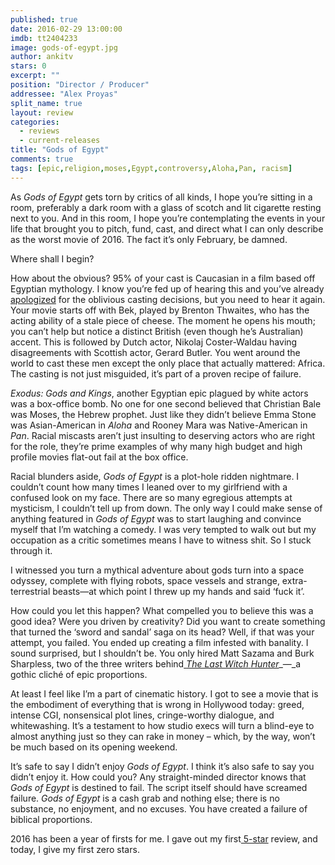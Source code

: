 ```yaml
---
published: true
date: 2016-02-29 13:00:00
imdb: tt2404233
image: gods-of-egypt.jpg
author: ankitv
stars: 0
excerpt: ""
position: "Director / Producer"
addressee: "Alex Proyas"
split_name: true
layout: review
categories: 
  - reviews
  - current-releases
title: "Gods of Egypt"
comments: true
tags: [epic,religion,moses,Egypt,controversy,Aloha,Pan, racism]
---
```

As _Gods of Egypt_ gets torn by critics of all kinds, I hope you’re sitting in a room, preferably a dark room with a glass of scotch and lit cigarette resting next to you. And in this room, I hope you’re contemplating the events in your life that brought you to pitch, fund, cast, and direct what I can only describe as the worst movie of 2016. The fact it’s only February, be damned.

Where shall I begin? 

How about the obvious? 95% of your cast is Caucasian in a film based off Egyptian mythology. I know you’re fed up of hearing this and you’ve already[ apologized](http://www.latimes.com/entertainment/envelope/cotown/la-et-mn-gods-of-egypt-racial-miscasting-20151128-story.html) for the oblivious casting decisions, but you need to hear it again. Your movie starts off with Bek, played by Brenton Thwaites, who has the acting ability of a stale piece of cheese. The moment he opens his mouth; you can’t help but notice a distinct British (even though he’s Australian) accent. This is followed by Dutch actor, Nikolaj Coster-Waldau having disagreements with Scottish actor, Gerard Butler. You went around the world to cast these men except the only place that actually mattered: Africa. The casting is not just misguided, it’s part of a proven recipe of failure. 

_Exodus: Gods and Kings_, another Egyptian epic plagued by white actors was a box-office bomb. No one for one second believed that Christian Bale was Moses, the Hebrew prophet. Just like they didn’t believe Emma Stone was Asian-American in _Aloha_ and Rooney Mara was Native-American in _Pan_. Racial miscasts aren’t just insulting to deserving actors who are right for the role, they’re prime examples of why many high budget and high profile movies flat-out fail at the box office. 

Racial blunders aside, _Gods of Egypt_ is a plot-hole ridden nightmare. I couldn’t count how many times I leaned over to my girlfriend with a confused look on my face. There are so many egregious attempts at mysticism, I couldn’t tell up from down. The only way I could make sense of anything featured in _Gods of Egypt_ was to start laughing and convince myself that I’m watching a comedy. I was very tempted to walk out but my occupation as a critic sometimes means I have to witness shit. So I stuck through it. 

I witnessed you turn a mythical adventure about gods turn into a space odyssey, complete with flying robots, space vessels and strange, extra-terrestrial beasts—at which point I threw up my hands and said ‘fuck it’. 

How could you let this happen? What compelled you to believe this was a good idea? Were you driven by creativity? Did you want to create something that turned the ‘sword and sandal’ saga on its head? Well, if that was your attempt, you failed. You ended up creating a film infested with banality. I sound surprised, but I shouldn’t be. You only hired Matt Sazama and Burk Sharpless, two of the three writers behind[ _The Last Witch_ _Hunter_](http://www.dearcastandcrew.com/content/2015/11/3/the-last-witch-hunter.html)_—_a gothic cliché of epic proportions. 

At least I feel like I’m a part of cinematic history. I got to see a movie that is the embodiment of everything that is wrong in Hollywood today: greed, intense CGI, nonsensical plot lines, cringe-worthy dialogue, and whitewashing. It’s a testament to how studio execs will turn a blind-eye to almost anything just so they can rake in money – which, by the way, won’t be much based on its opening weekend. 

It’s safe to say I didn’t enjoy _Gods of Egypt_. I think it’s also safe to say you didn’t enjoy it. How could you? Any straight-minded director knows that _Gods of Egypt_ is destined to fail. The script itself should have screamed failure. _Gods of Egypt_ is a cash grab and nothing else; there is no substance, no enjoyment, and no excuses. You have created  a failure of biblical proportions. 

2016 has been a year of firsts for me. I gave out my first[ 5-star](http://www.dearcastandcrew.com/content/2016/2/17/racing-extinction.html) review, and today, I give my first zero stars.
